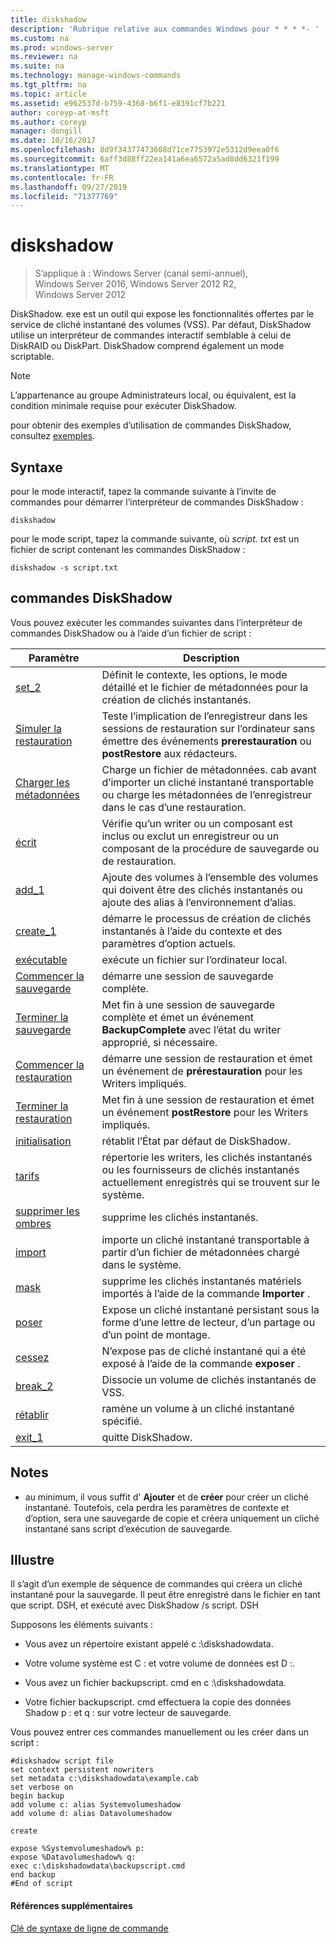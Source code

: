 ```yaml
---
title: diskshadow
description: 'Rubrique relative aux commandes Windows pour * * * *- '
ms.custom: na
ms.prod: windows-server
ms.reviewer: na
ms.suite: na
ms.technology: manage-windows-commands
ms.tgt_pltfrm: na
ms.topic: article
ms.assetid: e962537d-b759-4368-b6f1-e8391cf7b221
author: coreyp-at-msft
ms.author: coreyp
manager: dongill
ms.date: 10/16/2017
ms.openlocfilehash: 8d9f34377473608d71ce7753972e5312d9eea0f6
ms.sourcegitcommit: 6aff3d88ff22ea141a6ea6572a5ad8dd6321f199
ms.translationtype: MT
ms.contentlocale: fr-FR
ms.lasthandoff: 09/27/2019
ms.locfileid: "71377769"
---
```

# <a name="diskshadow"></a>diskshadow

>S’applique à : Windows Server (canal semi-annuel), Windows Server 2016, Windows Server 2012 R2, Windows Server 2012

DiskShadow. exe est un outil qui expose les fonctionnalités offertes par le service de cliché instantané des volumes \(VSS\). Par défaut, DiskShadow utilise un interpréteur de commandes interactif semblable à celui de DiskRAID ou DiskPart. DiskShadow comprend également un mode scriptable.  
  
> [!NOTE]  
> L’appartenance au groupe Administrateurs local, ou équivalent, est la condition minimale requise pour exécuter DiskShadow.  
  
pour obtenir des exemples d’utilisation de commandes DiskShadow, consultez [exemples](#BKMK_examples).  
  
## <a name="syntax"></a>Syntaxe  
pour le mode interactif, tapez la commande suivante à l’invite de commandes pour démarrer l’interpréteur de commandes DiskShadow :  
  
```  
diskshadow  
```  
  
pour le mode script, tapez la commande suivante, où *script. txt* est un fichier de script contenant les commandes DiskShadow :  
  
```  
diskshadow -s script.txt  
```  
  
## <a name="diskshadow-commands"></a>commandes DiskShadow  
Vous pouvez exécuter les commandes suivantes dans l’interpréteur de commandes DiskShadow ou à l’aide d’un fichier de script :  
  
|Paramètre|Description|  
|-------|--------|  
|[set_2](set_2.md)|Définit le contexte, les options, le mode détaillé et le fichier de métadonnées pour la création de clichés instantanés.|  
|[Simuler la restauration](simulate-restore.md)|Teste l’implication de l’enregistreur dans les sessions de restauration sur l’ordinateur sans émettre des événements **prerestauration** ou **postRestore** aux rédacteurs.|  
|[Charger les métadonnées](load-metadata.md)|Charge un fichier de métadonnées. cab avant d’importer un cliché instantané transportable ou charge les métadonnées de l’enregistreur dans le cas d’une restauration.|  
|[écrit](writer.md)|Vérifie qu’un writer ou un composant est inclus ou exclut un enregistreur ou un composant de la procédure de sauvegarde ou de restauration.|  
|[add_1](add_1.md)|Ajoute des volumes à l’ensemble des volumes qui doivent être des clichés instantanés ou ajoute des alias à l’environnement d’alias.|  
|[create_1](create_1.md)|démarre le processus de création de clichés instantanés à l’aide du contexte et des paramètres d’option actuels.|  
|[exécutable](exec.md)|exécute un fichier sur l’ordinateur local.|  
|[Commencer la sauvegarde](begin-backup.md)|démarre une session de sauvegarde complète.|  
|[Terminer la sauvegarde](end-backup.md)|Met fin à une session de sauvegarde complète et émet un événement **BackupComplete** avec l’état du writer approprié, si nécessaire.|  
|[Commencer la restauration](begin-restore.md)|démarre une session de restauration et émet un événement de **prérestauration** pour les Writers impliqués.|  
|[Terminer la restauration](end-restore.md)|Met fin à une session de restauration et émet un événement **postRestore** pour les Writers impliqués.|  
|[initialisation](reset.md)|rétablit l’État par défaut de DiskShadow.|  
|[tarifs](list.md)|répertorie les writers, les clichés instantanés ou les fournisseurs de clichés instantanés actuellement enregistrés qui se trouvent sur le système.|  
|[supprimer les ombres](delete-shadows.md)|supprime les clichés instantanés.|  
|[import](import.md)|importe un cliché instantané transportable à partir d’un fichier de métadonnées chargé dans le système.|  
|[mask](mask.md)|supprime les clichés instantanés matériels importés à l’aide de la commande **Importer** .|  
|[poser](expose.md)|Expose un cliché instantané persistant sous la forme d’une lettre de lecteur, d’un partage ou d’un point de montage.|  
|[cessez](unexpose.md)|N’expose pas de cliché instantané qui a été exposé à l’aide de la commande **exposer** .|  
|[break_2](break_2.md)|Dissocie un volume de clichés instantanés de VSS.|  
|[rétablir](revert.md)|ramène un volume à un cliché instantané spécifié.|  
|[exit_1](exit_1.md)|quitte DiskShadow.|  
  
## <a name="remarks"></a>Notes  
  
-   au minimum, il vous suffit d' **Ajouter** et de **créer** pour créer un cliché instantané. Toutefois, cela perdra les paramètres de contexte et d’option, sera une sauvegarde de copie et créera uniquement un cliché instantané sans script d’exécution de sauvegarde.  
  
## <a name="BKMK_examples"></a>Illustre  
Il s’agit d’un exemple de séquence de commandes qui créera un cliché instantané pour la sauvegarde. Il peut être enregistré dans le fichier en tant que script. DSH, et exécuté avec DiskShadow \/s script. DSH  
  
Supposons les éléments suivants :  
  
-   Vous avez un répertoire existant appelé c :\\diskshadowdata.  
  
-   Votre volume système est C : et votre volume de données est D :.  
  
-   Vous avez un fichier backupscript. cmd en c :\\diskshadowdata.  
  
-   Votre fichier backupscript. cmd effectuera la copie des données Shadow p : et q : sur votre lecteur de sauvegarde.  
  
Vous pouvez entrer ces commandes manuellement ou les créer dans un script :  
  
```  
#diskshadow script file  
set context persistent nowriters  
set metadata c:\diskshadowdata\example.cab  
set verbose on  
begin backup  
add volume c: alias Systemvolumeshadow  
add volume d: alias Datavolumeshadow  
  
create  
  
expose %Systemvolumeshadow% p:  
expose %Datavolumeshadow% q:  
exec c:\diskshadowdata\backupscript.cmd  
end backup  
#End of script  
```  
  
#### <a name="additional-references"></a>Références supplémentaires  
[Clé de syntaxe de ligne de commande](command-line-syntax-key.md)  
  

